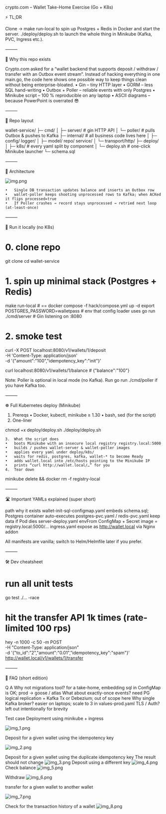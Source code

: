 crypto.com – Wallet Take-Home Exercise (Go + K8s)

⚡ TL;DR

Clone → make run-local to spin up Postgres + Redis in Docker and start the server.
./deploy/deploy.sh to launch the whole thing in Minikube (Kafka, PVC, Ingress etc.).

⸻

🤔 Why this repo exists

Crypto.com asked for a “wallet backend that supports deposit / withdraw / transfer with an Outbox event stream”.
Instead of hacking everything in one main.go, the code here shows one possible way to keep things clean without being enterprise-bloated.
•	Gin – tiny HTTP layer
•	GORM – less SQL hand-writing
•	Outbox + Poller – reliable events with only Postgres
•	Minikube script – 100 % reproducible on any laptop
•	ASCII diagrams – because PowerPoint is overrated 😎

⸻

🧱 Repo layout

wallet-service/
├─ cmd/
│  ├─ server/         # gin HTTP API
│  └─ poller/         # pulls Outbox & pushes to Kafka
├─ internal/          # all business code lives here
│  ├─ config/ logger/
│  ├─ model/ repo/ service/
│  └─ transport/http/
├─ deploy/
│  ├─ k8s/            # every yaml split by component
│  └─ deploy.sh       # one-click Minikube launcher
└─ schema.sql


⸻

📐 Architecture 

![img.png](image/img.png)

	•	Single DB transaction updates balance and inserts an Outbox row
	•	wallet-poller keeps shooting unprocessed rows to Kafka; when ACKed it flips processed=true
	•	If Poller crashes → record stays unprocessed → retried next loop (at-least-once)

⸻

🚀 Run it locally (no K8s)

# 0. clone repo
git clone 
cd wallet-service

# 1. spin up minimal stack (Postgres + Redis)
make run-local          # == docker compose -f hack/compose.yml up -d
export POSTGRES_PASSWORD=walletpass # env that config loader uses
go run ./cmd/server     # Gin listening on :8080

# 2. smoke test
curl -X POST localhost:8080/v1/wallets/1/deposit \
-H 'Content-Type: application/json' \
-d '{"amount":"100","idempotency_key":"init"}'

curl localhost:8080/v1/wallets/1/balance   # {"balance":"100"}

Note: Poller is optional in local mode (no Kafka). Run go run ./cmd/poller if you have Kafka too.

⸻

☸️ Full Kubernetes deploy (Minikube)
1.	Prereqs
•	Docker, kubectl, minikube ≥ 1.30
•	bash, sed (for the script)
2.	One-liner

chmod +x deploy/deploy.sh
./deploy/deploy.sh


	3.	What the script does
	•	boots Minikube with an insecure local registry registry.local:5000
	•	builds / pushes wallet-server & wallet-poller images
	•	applies every yaml under deploy/k8s/
	•	waits for redis, postgres, kafka, wallet-* to become Ready
	•	adds wallet.local into /etc/hosts pointing to the Minikube IP
	•	prints “curl http://wallet.local/…” for you
	4.	Tear down

minikube delete && docker rm -f registry-local



⸻

🛣️ Important YAMLs explained (super short)

path	why it exists
wallet-init-sql-configmap.yaml	embeds schema.sql; Postgres container auto-executes
postgres-pvc.yaml / redis-pvc.yaml	keep data if Pod dies
server-deploy.yaml	envFrom ConfigMap + Secret  image = registry.local:5000/...
ingress.yaml	expose as http://wallet.local via Nginx addon

All manifests are vanilla; switch to Helm/Helmfile later if you prefer.

⸻

🛠️ Dev cheatsheet

# run all unit tests
go test ./... -race

# hit the transfer API 1k times (rate-limited 100 rps)
hey -n 1000 -c 50 -m POST \
-H "Content-Type: application/json" \
-d '{"to_id":"2","amount":"0.01","idempotency_key":"spam"}' \
http://wallet.local/v1/wallets/1/transfer


⸻

🤯 FAQ (short edition)

Q	A
Why not migrations tool?	for a take-home, embedding sql in ConfigMap is OK; prod → goose / atlas
What about exactly-once events?	need PG logical replication + Kafka Tx or Debezium; out of scope here
Why single Kafka broker?	easier on laptops; scale to 3 in values-prod.yaml
TLS / Auth?	left out intentionally for brevity



Test case
Deployment using minikube + ingress

![img_1.png](image/img_1.png)


Deposit for a given wallet using the idempotency key

![img_2.png](image/img_2.png)


Deposit for a given wallet using the duplicate  idempotency key
The result should not change
![img_3.png](image/img_3.png)
Deposit using a different key
![img_4.png](image/img_4.png)
Check balance
![img_5.png](image/img_5.png)

Withdraw
![img_6.png](image/img_6.png)




transfer for a given wallet to another wallet

![img_7.png](image/img_7.png)


Check for the transaction history of a wallet
![img_8.png](image/img_8.png)


